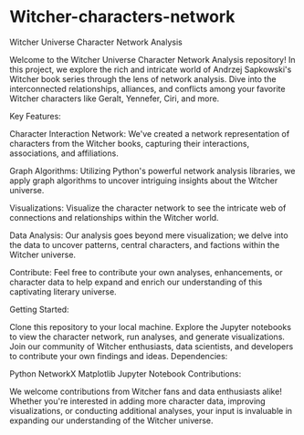 # Witcher-characters-network

Witcher Universe Character Network Analysis


Welcome to the Witcher Universe Character Network Analysis repository! In this project, we explore the rich and intricate world of Andrzej Sapkowski's Witcher book series through the lens of network analysis. Dive into the interconnected relationships, alliances, and conflicts among your favorite Witcher characters like Geralt, Yennefer, Ciri, and more.

Key Features:

Character Interaction Network: We've created a network representation of characters from the Witcher books, capturing their interactions, associations, and affiliations.

Graph Algorithms: Utilizing Python's powerful network analysis libraries, we apply graph algorithms to uncover intriguing insights about the Witcher universe.

Visualizations: Visualize the character network to see the intricate web of connections and relationships within the Witcher world.

Data Analysis: Our analysis goes beyond mere visualization; we delve into the data to uncover patterns, central characters, and factions within the Witcher universe.

Contribute: Feel free to contribute your own analyses, enhancements, or character data to help expand and enrich our understanding of this captivating literary universe.

Getting Started:

Clone this repository to your local machine.
Explore the Jupyter notebooks to view the character network, run analyses, and generate visualizations.
Join our community of Witcher enthusiasts, data scientists, and developers to contribute your own findings and ideas.
Dependencies:

Python
NetworkX
Matplotlib
Jupyter Notebook
Contributions:

We welcome contributions from Witcher fans and data enthusiasts alike! Whether you're interested in adding more character data, improving visualizations, or conducting additional analyses, your input is invaluable in expanding our understanding of the Witcher universe.
